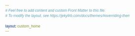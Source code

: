 ```yaml
---
# Feel free to add content and custom Front Matter to this file.
# To modify the layout, see https://jekyllrb.com/docs/themes/#overriding-theme-defaults

layout: custom_home
---
```

<head>
	<style>
        * {
            margin: 0;
            padding: 0;
            box-sizing: border-box;
            font-family: Arial, sans-serif;
        }
        .gallery {
            display: flex;
            flex-wrap: wrap;
            justify-content: center;
            width: 100%;
            gap: 20px;
            padding: 20px;
        }
        .thumbnail {
            flex: 0 1 calc(33.333% - 20px);
            text-align: center;
            background: #ffffff;
            padding: 20px;
            border-radius: 8px;
        }

        .thumbnail img {
            width: 100%;
            height: auto;
            border-radius: 50%;
            object-fit: cover;
            filter: grayscale(100%);
            border: 1px solid darkslategrey;


        }

        .thumbnail img:hover { 
            filter: grayscale(0%);
            box-shadow: 0 4px 8px rgba(0, 0, 0, 0.1);
        }

        .title {
            font-size: 1.2em;
            margin-top: 10px;
            font-weight: bold;
        }
        .description {
            font-size: 1em;
            color: #555;
            margin-top: 5px;
        }
        @media (max-width: 768px) {
            .gallery {
                flex-direction: row;
            }
            .thumbnail {
                flex: 0 1 calc(50% - 20px);
            }
        }
        @media (max-width: 480px) {
            .thumbnail {
                flex: 0 1 100%;
            }
        }
        .bio_image{
        	width:0%;
        	float:left;
        	padding: 30px;
        }
        .bio_image img{
        	border-radius: 0%;
        }
        .bio{
        	width:100%;
        	float:left;
        }
	</style>
</head>

<div class="bio_image">
            <img src="assets/img/headshot2.jpg" alt="Thumbnail 1">
            
</div>

<div class = "bio">
<h1> Hi, I'm Cate! </h1>
<p>I'm a geospatial data scientist who is passionate about using data and technology to aid in designing more efficient, liveable, and sustainable urban systems.</p>

<p>Currently, I am a Research Fellow in Urban Mobility and Inequality in the <a href = 'https://www.ucl.ac.uk/bartlett/casa/'>Centre for Advanced Spatial Analysis</a> at UCL, where I work on the <a href='https://smartcityanalysis.com/'>realTRIPS project</a>.</p>

<p>Before joining CASA, I received my PhD from the <a href = 'idss.mit.edu'>Institute for Data, Systems, and Society</a> at MIT. My <a href = 'https://www.proquest.com/docview/3132853856?pq-origsite=gscholar&fromopenview=true&sourcetype=Dissertations%20&%20Theses'>PhD research</a> focused on using large-scale human mobility datasets to study the impact of urban design choices on social mixing and experienced segregation in cities.</p>
</div>

<div class="gallery">
        <div class="thumbnail">
            <img src="assets/img/img1.png" alt="Thumbnail 1">
            <div class="title">Thumbnail 1</div>
            <div class="description">This is a description for the first image.</div>
        </div>
        <div class="thumbnail">
            <img src="assets/img/img2.png" alt="Thumbnail 2">
            <div class="title">Thumbnail 2</div>
            <div class="description">This is a description for the second image.</div>
        </div>
        <div class="thumbnail">
            <img src="assets/img/img3.png" alt="Thumbnail 3">
            <div class="title">Thumbnail 3</div>
            <div class="description">This is a description for the third image.</div>
        </div>
</div>